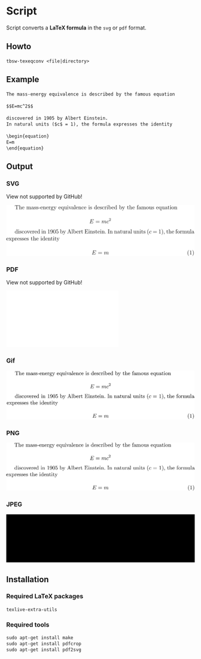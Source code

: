 # Script 

Script converts a **LaTeX formula** in the `svg` or `pdf` format.

## Howto

```
tbsw-texeqconv <file|directory>
```

## Example

```
The mass-energy equivalence is described by the famous equation
 
$$E=mc^2$$
 
discovered in 1905 by Albert Einstein. 
In natural units ($c$ = 1), the formula expresses the identity
 
\begin{equation}
E=m
\end{equation}
```


## Output

### SVG

View not supported by GitHub!

![Formula 1](target/images/formula-1.svg?raw=true)


### PDF

View not supported by GitHub!

![Formula 1](target/images/formula-1.pdf?raw=true)


### Gif

![Formula 1](target/images/formula-1.gif?raw=true)


### PNG

![Formula 1](target/images/formula-1.png?raw=true)


### JPEG

![](target/images/formula-1.jpg?raw=true)



 
## Installation

### Required LaTeX packages
```
texlive-extra-utils
```

### Required tools
```
sudo apt-get install make
sudo apt-get install pdfcrop
sudo apt-get install pdf2svg
```
